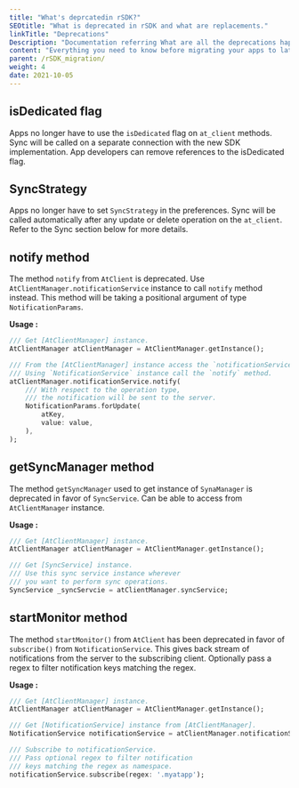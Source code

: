 ```yaml
---
title: "What's deprcatedin rSDK?"
SEOtitle: "What is deprecated in rSDK and what are replacements."
linkTitle: "Deprecations"
Description: "Documentation referring What are all the deprecations happened in rSDK."
content: "Everything you need to know before migrating your apps to latest rSDK changes."
parent: /rSDK_migration/
weight: 4
date: 2021-10-05
---
```


## **isDedicated** flag

Apps no longer have to use the `isDedicated` flag on `at_client` methods. Sync will be called on a separate connection with the new SDK implementation. App developers can remove references to the isDedicated flag.

## SyncStrategy

Apps no longer have to set `SyncStrategy` in the preferences. Sync will be called automatically after any update or delete operation on the `at_client`. Refer to the Sync section below for more details.

## **notify** method

The method `notify` from `AtClient` is deprecated. Use `AtClientManager.notificationService` instance to call `notify` method instead. This method will be taking a positional argument of type `NotificationParams`.

**Usage :**
```dart
/// Get [AtClientManager] instance.
AtClientManager atClientManager = AtClientManager.getInstance();

/// From the [AtClientManager] instance access the `notificationService` instance.
/// Using `NotificationService` instance call the `notify` method. 
atClientManager.notificationService.notify(
    /// With respect to the operation type, 
    /// the notification will be sent to the server.
    NotificationParams.forUpdate(
        atKey,
        value: value,
    ),
);
```

## **getSyncManager** method

The method `getSyncManager` used to get instance of `SynaManager` is deprecated in favor of `SyncService`. Can be able to access from `AtClientManager` instance.

**Usage :**
```dart
/// Get [AtClientManager] instance.
AtClientManager atClientManager = AtClientManager.getInstance();

/// Get [SyncService] instance.
/// Use this sync service instance wherever 
/// you want to perform sync operations.
SyncService _syncServcie = atClientManager.syncService;
```

## **startMonitor** method

The method `startMonitor()` from `AtClient` has been deprecated in favor of `subscribe()` from `NotificationService`. This gives back stream of notifications from the server to the subscribing client. Optionally pass a regex to filter notification keys matching the regex.

**Usage :** 
```dart
/// Get [AtClientManager] instance.
AtClientManager atClientManager = AtClientManager.getInstance();

/// Get [NotificationService] instance from [AtClientManager].
NotificationService notificationService = atClientManager.notificationService;

/// Subscribe to notificationService.
/// Pass optional regex to filter notification 
/// keys matching the regex as namespace.
notificationService.subscribe(regex: '.myatapp');
```